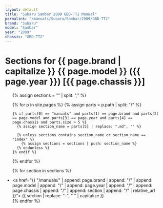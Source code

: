 ```yaml
---
layout: default
title: "Subaru Sambar 2009 GBD-TT2 Manual"
permalink: "/manuals/Subaru/Sambar/2009/GBD-TT2"
brand: "Subaru"
model: "Sambar"
year: "2009"
chassis: "GBD-TT2"
---
```


# Sections for {{ page.brand | capitalize }} {{ page.model }} ({{ page.year }}) [{{ page.chassis }}]
<ul>
  {% assign sections = "" | split: "," %}

  {% for p in site.pages %}
    {% assign parts = p.path | split: "/" %}

    {% if parts[0] == "manuals" and parts[1] == page.brand and parts[2] == page.model and parts[3] == page.year and parts[4] == page.chassis and parts.size > 5 %}
      {% assign section_name = parts[5] | replace: ".md", "" %}

      {% unless sections contains section_name or section_name == "index" %}
        {% assign sections = sections | push: section_name %}
      {% endunless %}
    {% endif %}
  {% endfor %}

  {% for section in sections %}
    <li><a href="{{ "/manuals/" | append: page.brand | append: "/" | append: page.model | append: "/" | append: page.year | append: "/" | append: page.chassis | append: "/" | append: section | append: "/" | relative_url }}">
      {{ section | replace: "-", " " | capitalize }}
    </a></li>
  {% endfor %}
</ul>